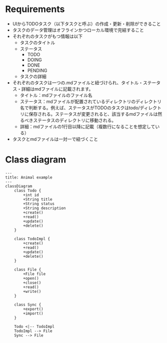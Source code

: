 # Requirements
- UIからTODOタスク（以下タスクと呼ぶ）の作成・更新・削除ができること
- タスクのデータ管理はオフラインかつローカル環境で完結すること
- それぞれのタスクがもつ情報は以下
  - タスクのタイトル
  - ステータス
    - TODO
    - DOING
    - DONE
    - PENDING
  - タスクの詳細
- それぞれのタスクは一つの.mdファイルと紐づけられ、タイトル・ステータス・詳細はmdファイルに記載されます。
  - タイトル：mdファイルのファイル名
  - ステータス：mdファイルが配置されているディレクトリのディレクトリ名で判断する。例えば、ステータスがTODOのタスクはtodo/ディレクトリに保存される。ステータスが変更されると、該当するmdファイルは然るべきステータスのディレクトリに移動される。
  - 詳細：mdファイルの1行目以降に記載（複数行になることを想定している）
- タスクとmdファイルは一対一で紐づくこと

# Class diagram
```mermaid
---
title: Animal example
---
classDiagram
    class Todo {
        +int id
        +String title
        +String status
        +String description
        +create()
        +read()
        +update()
        +delete()
    }

    class TodoImpl {
        +create()
        +read()
        +update()
        +delete()
    }

    class File {
        +File file
        +open()
        +close()
        +read()
        +write()
    }

    class Sync {
        +export()
        +import()
    }

    Todo <|-- TodoImpl
    TodoImpl --> File
    Sync --> File
```
